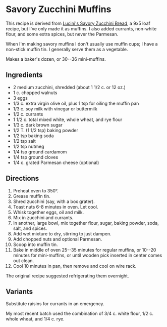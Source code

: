 # Savory Zucchini Muffins

This recipe is derived from [Lucini's Savory Zucchini Bread](https://www.lucini.com/recipes/savory-zucchini-bread), a 9x5 loaf recipe, but I've only made it as muffins.  I also added currants, non-white flour, and some extra spices, but never the Parmesan.

When I'm making savory muffins I don't usually use muffin cups; I have a non-stick muffin tin.  I generally serve them as a vegetable.

Makes a baker's dozen, or 30--36 mini-muffins.

## Ingredients

* 2 medium zucchini, shredded (about 1 1/2 c. or 12 oz.)
* 1 c. chopped walnuts
* 3 eggs
* 1/3 c. extra virgin olive oil, plus 1 tsp for oiling the muffin pan
* 1/3 c. soy milk with vinegar or buttermilk
* 1/2 c. currants
* 1 1/2 c. total mixed white, whole wheat, and rye flour 
* 1/3 c. dark brown sugar
* 1/2 T. (1 1/2 tsp) baking powder
* 1/2 tsp baking soda
* 1/2 tsp salt
* 1/2 tsp nutmeg
* 1/4 tsp ground cardamom
* 1/4 tsp ground cloves
* 1/4 c. grated Parmesan cheese (optional)


## Directions

1. Preheat oven to 350°.
2. Grease muffin tin.
3. Shred zucchini (say, with a box grater).
3. Toast nuts 6-8 minutes in oven.  Let cool.
4. Whisk together eggs, oil and milk.
5. Mix in zucchini and currants.
6. In another, large bowl, mix together flour, sugar, baking powder, soda, salt, and spices.  
7. Add wet mixture to dry, stirring to just dampen.
8. Add chopped nuts and optional Parmesan.
9. Scoop into muffin tin.
10. Bake in middle of oven 25--35 minutes for regular muffins, or 10--20 minutes for mini-muffins, or until wooden pick inserted in center comes out clean.
11. Cool 10 minutes in pan, then remove and cool on wire rack.

The original recipe suggested refrigerating them overnight.

## Variants

Substitute raisins for currants in an emergency.

My most recent batch used the combination of 3/4 c. white flour, 1/2 c. whole wheat, and 1/4 c. rye.

